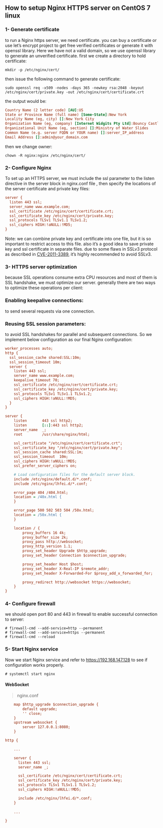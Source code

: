 ## How to setup Nginx HTTPS server on CentOS 7 linux

### 1- Generate certificate

to run a Nginx https server, we need certificate.
you can buy a certificate or use let’s encrypt project to get free verified certificates or generate it with openssl library.
Here we have not a valid domain, so we use openssl library to generate an unverified certificate.
first we create a directory to hold certificate:

```shell
mkdir -p /etc/nginx/cert/ 
```

then issue the following command to generate certificate:

```shell
sudo openssl req -x509 -nodes -days 365 -newkey rsa:2048 -keyout /etc/nginx/cert/private.key -out /etc/nginx/cert/certificate.crt
```

the output would be:

```ini
Country Name (2 letter code) [AU]:US
State or Province Name (full name) [Some-State]:New York
Locality Name (eg, city) []:New York City
Organization Name (eg, company) [Internet Widgits Pty Ltd]:Bouncy Castles, Inc.
Organizational Unit Name (eg, section) []:Ministry of Water Slides
Common Name (e.g. server FQDN or YOUR name) []:server_IP_address
Email Address []:admin@your_domain.com
```

then we change owner:

```shell
chown -R nginx:nginx /etc/nginx/cert/ 
```

### 2- Configure Nginx

To set up an HTTPS server, we must include the ssl parameter to the listen directive in the server block in nginx.conf file , then specify the locations of the server certificate and private key files:

```ini
server {
  listen 443 ssl;
  server_name www.example.com;
  ssl_certificate /etc/nginx/cert/certificate.crt;
  ssl_certificate_key /etc/nginx/cert/private.key;
  ssl_protocols TLSv1 TLSv1.1 TLSv1.2;
  ssl_ciphers HIGH:!aNULL:!MD5;
}
```

Note: we can combine private key and certificate into one file, but it is so important to restrict access to this file.
also it’s a good idea to save private key and ssl certificate in separate files.
due to some flaws in SSLv3 protocol as described in [CVE-2011-3389](https://nvd.nist.gov/vuln/detail/CVE-2011-3389), it’s highly recommended to avoid SSLv3.

### 3- HTTPS server optimization

because SSL operations consume extra CPU resources and most of them is SSL handshake, we must optimize our server.
generally there are two ways to optimize these operations per client:

### Enabling keepalive connections:

to send several requests via one connection.

### Reusing SSL session parameters:

to avoid SSL handshakes for parallel and subsequent connections.
So we implement below configuration as our final Nginx configuration:

```ini
worker_processes auto;
http {
  ssl_session_cache shared:SSL:10m;
  ssl_session_timeout 10m;
  server {
    listen 443 ssl;
    server_name www.example.com;
    keepalive_timeout 70;
    ssl_certificate /etc/nginx/cert/certificate.crt;
    ssl_certificate_key /etc/nginx/cert/private.key;
    ssl_protocols TLSv1 TLSv1.1 TLSv1.2;
    ssl_ciphers HIGH:!aNULL:!MD5;
  }
}
```



```ini
server {
    listen       443 ssl http2;
    listen       [::]:443 ssl http2;
    server_name  _;
    root         /usr/share/nginx/html;

    ssl_certificate "/etc/nginx/cert/certificate.crt";
    ssl_certificate_key "/etc/nginx/cert/private.key";
    ssl_session_cache shared:SSL:1m;
    ssl_session_timeout  10m;
    ssl_ciphers HIGH:!aNULL:!MD5;
    ssl_prefer_server_ciphers on;

    # Load configuration files for the default server block.
    include /etc/nginx/default.d/*.conf;
    include /etc/nginx/lhfei.d/*.conf;

    error_page 404 /404.html;
    location = /40x.html {
    }

    error_page 500 502 503 504 /50x.html;
    location = /50x.html {
    }

    location / {
        proxy_buffers 16 4k;
        proxy_buffer_size 2k;
        proxy_pass http://websocket;
        proxy_http_version 1.1;
        proxy_set_header Upgrade $http_upgrade;
        proxy_set_header Connection $connection_upgrade;

        proxy_set_header Host $host;
        proxy_set_header X-Real-IP $remote_addr;
        proxy_set_header X-Forwarded-For $proxy_add_x_forwarded_for;

        proxy_redirect http://websocket https://websocket;
    }
}
```



### 4- Configure firewall

we should open port 80 and 443 in firewall to enable successful connection to server:

```
# firewall-cmd --add-service=http --permanent
# firewall-cmd --add-service=https --permanent
# firewall-cmd --reload
```

### 5- Start Nginx service

Now we start Nginx service and refer to https://192.168.147.128 to see if configuration works properly.

```
# systemctl start nginx
```



#### WebSocket

> nginx.conf

```ini
    map $http_upgrade $connection_upgrade {
        default upgrade;
        '' close;
    }
    upstream websocket {
        server 127.0.0.1:8080;
    }

http {

    ...

    server {
      listen 443 ssl;
      server_name _;

      ssl_certificate /etc/nginx/cert/certificate.crt;
      ssl_certificate_key /etc/nginx/cert/private.key;
      ssl_protocols TLSv1 TLSv1.1 TLSv1.2;
      ssl_ciphers HIGH:!aNULL:!MD5;

      include /etc/nginx/lhfei.d/*.conf;
    }
 
    ...
 
}
```

